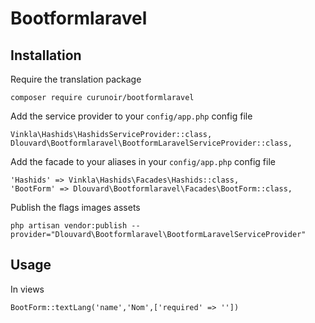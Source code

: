 # Bootformlaravel


## Installation

Require the translation package 

    composer require curunoir/bootformlaravel

Add the service provider to your `config/app.php` config file

    Vinkla\Hashids\HashidsServiceProvider::class,
    Dlouvard\Bootformlaravel\BootformLaravelServiceProvider::class,
    
Add the facade to your aliases in your `config/app.php` config file

    'Hashids' => Vinkla\Hashids\Facades\Hashids::class,
    'BootForm' => Dlouvard\Bootformlaravel\Facades\BootForm::class,
    
Publish the flags images assets

    php artisan vendor:publish --provider="Dlouvard\Bootformlaravel\BootformLaravelServiceProvider"
    

## Usage

In views

    BootForm::textLang('name','Nom',['required' => ''])


